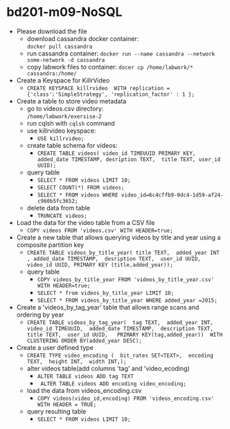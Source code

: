 # bd201-m09-NoSQL
  * Please download the file  
    * download cassandra docker container:  
    `docker pull cassandra`
    * run cassandra container:
    `docker run --name cassandra --network some-network -d cassandra`
    * copy labwork files to container:
    `docer cp /home/labwork/* cassandra:/home/`  
  * Create a Keyspace for KillrVideo
    * `CREATE KEYSPACE killrvideo 
    WITH replication = {'class':'SimpleStrategy', 'replication_factor' : 1 };`
  * Create a table to store video metadata 
    * go to videos.csv directory:  
       `/home/labwork/exersise-2`
    * run cqlsh with `cqlsh` command 
    * use killrvideo keyspace:
      * `USE killrvideo;` 
    * create table schema for videos:  
      * `CREATE TABLE videos(
      video_id TIMEUUID PRIMARY KEY,
      added_date TIMESTAMP,
      desription TEXT, 
      title TEXT, user_id UUID);`
    * query table  
      * `SELECT * FROM videos LIMIT 10;`  
      * `SELECT COUNT(*) FROM videos;`
      * `SELECT * FROM videos WHERE video_id=6c4cffb9-0dc4-1d59-af24-c960b5fc3652;`  
     * delete data from table
       * `TRUNCATE videos;`
  * Load the data for the video table from a CSV file
    * `COPY videos FROM 'videos.csv' WITH HEADER=true;`
  * Create a new table that allows querying videos by title and year using a composite partition key
    * `CREATE TABLE videos_by_title_year(
     title TEXT, 
     added_year INT ,
     added_date TIMESTAMP, 
     desription TEXT, 
     user_id UUID, 
     video_id UUID,
     PRIMARY KEY (title,added_year));`
    * query table  
      * `COPY videos_by_title_year FROM 'videos_by_title_year.csv' WITH HEADER=true;`
      * `SELECT * from videos_by_title_year LIMIT 10;`
      * `SELECT * FROM videos_by_title_year WHERE added_year =2015;`  
  * Create a 'videos_by_tag_year' table that allows range scans and ordering by year  
    * `CREATE TABLE videos_by_tag_year( 
        tag TEXT, 
        added_year INT, 
        video_id TIMEUUID, 
        added_date TIMESTAMP, 
        description TEXT, 
        title TEXT, 
        user_id UUID,  
        PRIMARY KEY(tag,added_year)) 
        WITH CLUSTERING ORDER BY(added_year DESC);`  
  * Create a user defined type  
    * `CREATE TYPE video_encoding ( 
    bit_rates SET<TEXT>, 
    encoding TEXT, 
    height INT, 
    width INT,);`
    * alter videos table(add columns 'tag' and 'video_ecoding)  
      * `ALTER TABLE videos ADD tag TEXT`
      * ` ALTER TABLE videos ADD encoding video_encoding;`
    * load the data from videos_encoding.csv
      * `COPY videos(video_id,encoding) FROM 'videos_encoding.csv' WITH HEADER = TRUE;`
    * query resulting table
      * `SELECT * FROM videos LIMIT 10;`
       